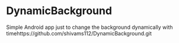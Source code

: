 # DynamicBackground
Simple Android app just to change the background dynamically with timehttps://github.com/shivams112/DynamicBackground.git
